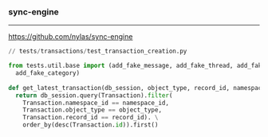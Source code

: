 ### sync-engine
---
https://github.com/nylas/sync-engine


```py
// tests/transactions/test_transaction_creation.py

from tests.util.base import (add_fake_message, add_fake_thread, add_fake_event,
  add_fake_category)
  
def get_latest_transaction(db_session, object_type, record_id, namespace_id):
  return db_session.query(Transaction).filter(
    Transaction.namespace_id == namespace_id,
    Transaction.object_type == object_type,
    Transaction.record_id == record_id). \
    order_by(desc(Transaction.id)).first()

```

```
```

```
```
